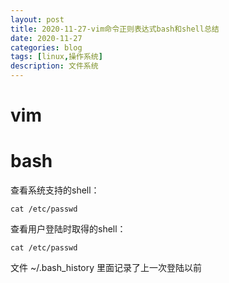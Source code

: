 ```yaml
---
layout: post
title: 2020-11-27-vim命令正则表达式bash和shell总结
date: 2020-11-27
categories: blog
tags: [linux,操作系统]
description: 文件系统
---
```



# vim  


# bash  

查看系统支持的shell：
```shell
cat /etc/passwd
```

查看用户登陆时取得的shell：
```shell
cat /etc/passwd
```

文件 ~/.bash_history 里面记录了上一次登陆以前






